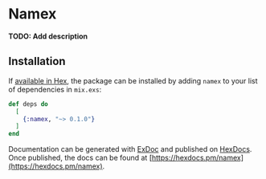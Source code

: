 # Namex

**TODO: Add description**

## Installation

If [available in Hex](https://hex.pm/docs/publish), the package can be installed
by adding `namex` to your list of dependencies in `mix.exs`:

```elixir
def deps do
  [
    {:namex, "~> 0.1.0"}
  ]
end
```

Documentation can be generated with [ExDoc](https://github.com/elixir-lang/ex_doc)
and published on [HexDocs](https://hexdocs.pm). Once published, the docs can
be found at [https://hexdocs.pm/namex](https://hexdocs.pm/namex).

